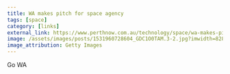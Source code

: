 ```yaml
---
title: WA makes pitch for space agency
tags: [space]
category: [links]
external_link: https://www.perthnow.com.au/technology/space/wa-makes-pitch-for-space-agency-ng-b88900975z
image: /assets/images/posts/1531960728604_GDC1O0TAM.3-2.jpg?imwidth=828&impolicy=pn_v3
image_attribution: Getty Images
---
```


Go WA

